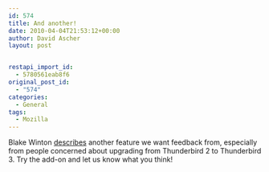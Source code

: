```yaml
---
id: 574
title: And another!
date: 2010-04-04T21:53:12+00:00
author: David Ascher
layout: post


restapi_import_id:
  - 5780561eab8f6
original_post_id:
  - "574"
categories:
  - General
tags:
  - Mozilla
---
```

Blake Winton [describes](http://weblog.latte.ca/blake/employment/mozilla/thunderbird/migrationAssistantV1.html) another feature we want feedback from, especially from people concerned about upgrading from Thunderbird 2 to Thunderbird 3. Try the add-on and let us know what you think!